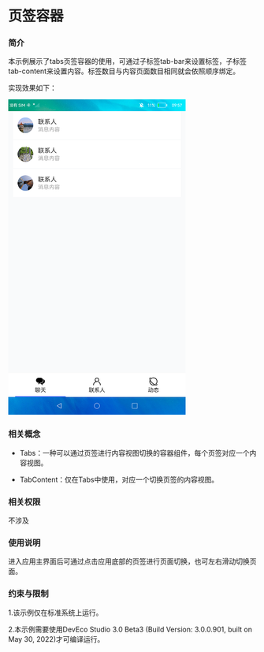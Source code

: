 # 页签容器

### 简介

本示例展示了tabs页签容器的使用，可通过子标签tab-bar来设置标签，子标签tab-content来设置内容。标签数目与内容页面数目相同就会依照顺序绑定。

实现效果如下：

![](screenshot/devices/chat.png)

### 相关概念

-  Tabs：一种可以通过页签进行内容视图切换的容器组件，每个页签对应一个内容视图。

-  TabContent：仅在Tabs中使用，对应一个切换页签的内容视图。

### 相关权限

不涉及

### 使用说明

进入应用主界面后可通过点击应用底部的页签进行页面切换，也可左右滑动切换页面。

### 约束与限制

1.该示例仅在标准系统上运行。

2.本示例需要使用DevEco Studio 3.0 Beta3 (Build Version: 3.0.0.901, built on May 30, 2022)才可编译运行。


